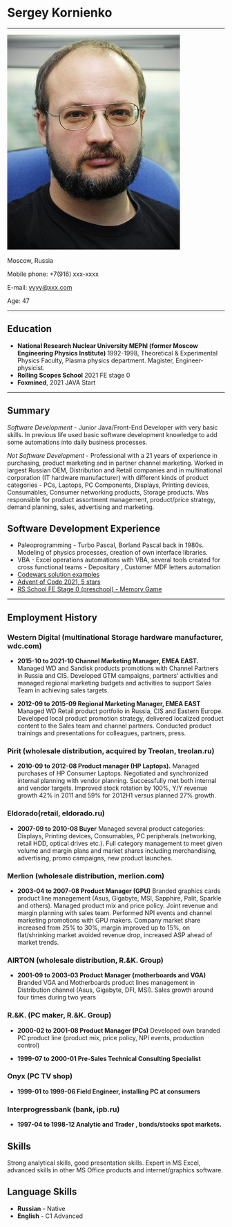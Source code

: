 # Sergey Kornienko
_____

![SergeyKornienko](assets/img/s_kornienko.png "Sergey Kornienko")


Moscow, Russia

Mobile phone: +7(916) xxx-xxxx

E-mail: yyyy@xxx.com

Age: 47

_______


## Education

* **National Research Nuclear University MEPhI (former Moscow Engineering Physics Institute)**
1992-1998, Theoretical & Experimental Physics Faculty, Plasma physics department. Magister, Engineer-physicist. 
* **Rolling Scopes School** 2021 FE stage 0
* **Foxmined**, 2021 JAVA Start 

________


## Summary

*Software Development*  - Junior Java/Front-End Developer with very basic skills. In previous life used basic software development knowledge to add some automations into daily business processes.

*Not Software Development* - Professional with a 21 years of experience in purchasing, product marketing and in partner channel marketing. Worked in largest Russian OEM, Distribution and Retail companies and in multinational corporation (IT hardware manufacturer) with different kinds of product categories - PCs, Laptops, PC Components, Displays, Printing devices, Consumables, Consumer networking products, Storage products. Was responsible for product assortment management, product/price strategy, demand planning, sales, advertising and marketing. 


## Software Development Experience

* Paleoprogramming - Turbo Pascal, Borland Pascal back in 1980s. Modeling of physics processes, creation of own interface libraries.
* VBA - Excel operations automations with VBA, several tools created for cross functional teams - Depositary , Customer MDF letters automation 
* [Codewars solution examples](https://www.codewars.com/users/madkorney/completed_solutions)
* [Advent of Code 2021, 5 stars](https://adventofcode.com/2021#)
* [RS School FE Stage 0 (preschool) - Memory Game](https://rolling-scopes-school.github.io/madkorney-JSFEPRESCHOOL/memory-game/)  
_____

## Employment History

### Western Digital (multinational Storage hardware manufacturer, wdc.com)

- **2015-10 to 2021-10 Channel Marketing Manager, EMEA EAST.**
Managed WD and Sandisk products promotions with Channel Partners in Russia and CIS. Developed GTM campaigns, partners’ activities and managed regional marketing budgets and activities to support Sales Team in achieving sales targets. 
 
- **2012-09 to 2015-09 Regional Marketing Manager, EMEA EAST**
Managed WD Retail product portfolio in Russia, CIS and Eastern Europe. Developed local product promotion strategy, delivered localized product content to the Sales team and channel partners. Conducted product trainings and presentations for colleagues, partners, press. 
 
### Pirit (wholesale distribution, acquired by Treolan, treolan.ru)

- **2010-09 to 2012-08 Product manager (HP Laptops).**
Managed purchases of HP Consumer Laptops. Negotiated and synchronized internal planning with vendor planning. Successfully met both internal and vendor targets. Improved stock rotation by 100%, Y/Y revenue growth 42% in 2011 and 59% for 2012H1 versus planned 27% growth. 
 
### Eldorado(retail, eldorado.ru)
- **2007-09 to 2010-08 Buyer**
Managed several product categories: Displays, Printing devices, Consumables, PC peripherals (networking, retail HDD, optical drives etc.). Full category management to meet given volume and margin plans and market shares including merchandising, advertising, promo campaigns, new product launches. 
 
### Merlion (wholesale distribution, merlion.com)
- **2003-04 to 2007-08 Product Manager (GPU)**
Branded graphics cards product line management (Asus, Gigabyte, MSI, Sapphire, Palit, Sparkle and others). Managed product mix and price policy. Joint revenue and margin planning with sales team. Performed NPI events and channel marketing promotions with GPU makers. Company market share increased from 25% to 30%, margin improved up to 15%, on flat/shrinking market avoided revenue drop, increased ASP ahead of market trends.
 
### AIRTON (wholesale distribution, R.&K. Group)
- **2001-09 to 2003-03 Product Manager (motherboards and VGA)**
Branded VGA and Motherboards product lines management in Distribution channel (Asus, Gigabyte, DFI, MSI). Sales growth around four times during two years 

### R.&K. (PC maker, R.&K. Group) 
- **2000-02 to 2001-08 Product Manager (PCs)**
Developed own branded PC product line (product mix, price policy, NPI events, production control) 
 
- **1999-07 to 2000-01 Pre-Sales Technical Consulting Specialist**

### Onyx (PC TV shop)
- **1999-01 to 1999-06 Field Engineer, installing PC at consumers**

### Interprogressbank (bank, ipb.ru)
- **1997-04 to 1998-12 Analytic and Trader , bonds/stocks spot markets.**


## Skills 

Strong analytical skills, good presentation skills. 
Expert in MS Excel, advanced skills in other MS Office products and internet/graphics software.



## Language Skills 
- **Russian** - Native 
- **English** - C1 Advanced